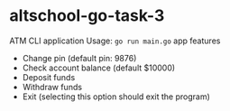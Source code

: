 # altschool-go-task-3
ATM CLI application 
Usage: `go run main.go`
app features 
* Change pin (default pin: 9876) 
* Check account balance (default $10000) 
* Deposit funds
* Withdraw funds  
* Exit (selecting this option should exit the program) 


